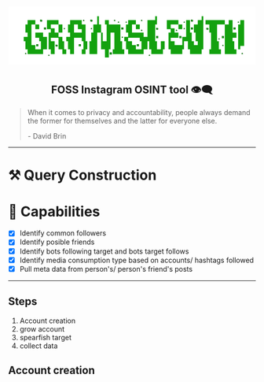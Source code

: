 






<div align="center">

# ![logo](/README/Logo.png "Logo.png")

## FOSS Instagram OSINT tool :eye_speech_bubble:

</div>


> When it comes to privacy and accountability, people always demand the former for themselves and the latter for everyone else. 
>
> \- David Brin

---

# :hammer_and_pick: Query Construction

# :handshake: Capabilities

- [x] Identify common followers
- [x] Identify posible friends
- [x] Identify bots following target and bots target follows
- [x] Identify media consumption type based on accounts/ hashtags followed
- [x] Pull meta data from person's/ person's friend's posts

---
## Steps

1. Account creation
2. grow account
3. spearfish target
4. collect data

## Account creation








